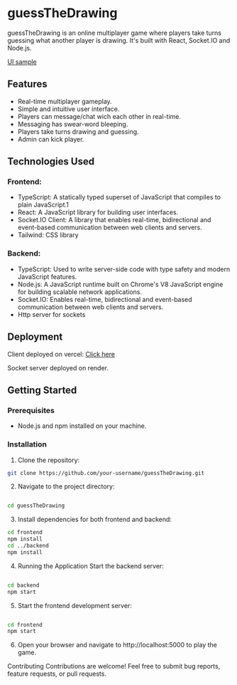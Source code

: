 # guessTheDrawing

guessTheDrawing is an online multiplayer game where players take turns guessing what another player is drawing. It's built with React, Socket.IO and Node.js.

[UI sample](./uiPreview)

## Features

-   Real-time multiplayer gameplay.
-   Simple and intuitive user interface.
-   Players can message/chat wich each other in real-time.
-   Messaging has swear-word bleeping.
-   Players take turns drawing and guessing.
-   Admin can kick player.

## Technologies Used

### Frontend:

-   TypeScript: A statically typed superset of JavaScript that compiles to plain JavaScript.1
-   React: A JavaScript library for building user interfaces.
-   Socket.IO Client: A library that enables real-time, bidirectional and event-based communication between web clients and servers.
-   Tailwind: CSS library

### Backend:

-   TypeScript: Used to write server-side code with type safety and modern JavaScript features.
-   Node.js: A JavaScript runtime built on Chrome's V8 JavaScript engine for building scalable network applications.
-   Socket.IO: Enables real-time, bidirectional and event-based communication between web clients and servers.
-   Http server for sockets

## Deployment

Client deployed on vercel:
[Click here](https://guessthedrawing.vercel.app/)

Socket server deployed on render.

## Getting Started

### Prerequisites

-   Node.js and npm installed on your machine.

### Installation

1. Clone the repository:

```bash
git clone https://github.com/your-username/guessTheDrawing.git
```

2. Navigate to the project directory:

```bash

cd guessTheDrawing
```

3. Install dependencies for both frontend and backend:

```bash
cd frontend
npm install
cd ../backend
npm install
```

4. Running the Application
   Start the backend server:

```bash

cd backend
npm start
```

5. Start the frontend development server:

```bash

cd frontend
npm start
```

6. Open your browser and navigate to http://localhost:5000 to play the game.

Contributing
Contributions are welcome! Feel free to submit bug reports, feature requests, or pull requests.
